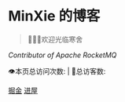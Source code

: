 <!-- _coverpage.md 

![logo](https://avatars.githubusercontent.com/u/32811918?v=4)-->

# MinXie 的博客

> 👏👏👏欢迎光临寒舍

*Contributor of Apache RocketMQ*


<span id="busuanzi_container_site_pv" style="display: inline;">
    👁️本页总访问次数:<span id="busuanzi_value_site_pv"></span> 
</span>
<span id="busuanzi_container_site_uv" style="display: inline;"> 
    | 🧑总访客数: <span id="busuanzi_value_site_uv"></span>
</span>


[掘金](https://juejin.cn/user/377887729924872/posts?sort=popular)
[进屋](README.md)


